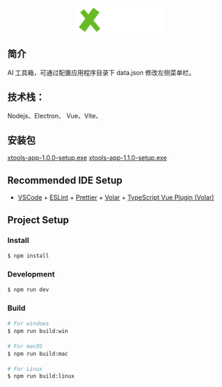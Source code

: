 
<div align="center">
  <a href="https://github.com/darrenvip/xtools-app"><img src="https://github.com/DarrenVip/xtools-app/blob/master/src/renderer/src/assets/xtools.png" title="Logo" style="max-width:100%;" width="200" /></a>
</div>
 
## 简介

 AI 工具箱，可通过配置应用程序目录下 data.json 修改左侧菜单栏。
## 技术栈：
 
 Nodejs、Electron、 Vue、Vite、

## 安装包
  [xtools-app-1.0.0-setup.exe](https://github.com/DarrenVip/xtools-app/blob/master/dist/xtools-app-1.0.0-setup.exe)
  [xtools-app-1.1.0-setup.exe](https://raw.githubusercontent.com/DarrenVip/xtools-app/refs/heads/master/dist/xtools-app-1.1.0-setup.exe)


## Recommended IDE Setup

- [VSCode](https://code.visualstudio.com/) + [ESLint](https://marketplace.visualstudio.com/items?itemName=dbaeumer.vscode-eslint) + [Prettier](https://marketplace.visualstudio.com/items?itemName=esbenp.prettier-vscode) + [Volar](https://marketplace.visualstudio.com/items?itemName=Vue.volar) + [TypeScript Vue Plugin (Volar)](https://marketplace.visualstudio.com/items?itemName=Vue.vscode-typescript-vue-plugin)

## Project Setup

### Install

```bash
$ npm install
```

### Development

```bash
$ npm run dev
```

### Build

```bash
# For windows
$ npm run build:win

# For macOS
$ npm run build:mac

# For Linux
$ npm run build:linux
```
